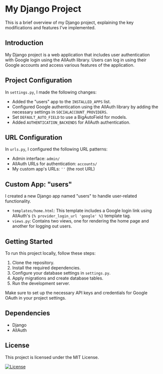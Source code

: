 # My Django Project

This is a brief overview of my Django project, explaining the key modifications and features I've implemented.

## Introduction

My Django project is a web application that includes user authentication with Google login using the AllAuth library. Users can log in using their Google accounts and access various features of the application.

## Project Configuration

In `settings.py`, I made the following changes:

- Added the "users" app to the `INSTALLED_APPS` list.
- Configured Google authentication using the AllAuth library by adding the necessary settings in `SOCIALACCOUNT_PROVIDERS`.
- Set `DEFAULT_AUTO_FIELD` to use a BigAutoField for models.
- Added `AUTHENTICATION_BACKENDS` for AllAuth authentication.

## URL Configuration

In `urls.py`, I configured the following URL patterns:

- Admin interface: `admin/`
- AllAuth URLs for authentication: `accounts/`
- My custom app's URLs: `''` (the root URL)

## Custom App: "users"

I created a new Django app named "users" to handle user-related functionality.

- `templates/home.html`: This template includes a Google login link using AllAuth's `{% provider_login_url 'google' %}` template tag.
- `views.py`: Contains two views, one for rendering the home page and another for logging out users.

## Getting Started

To run this project locally, follow these steps:

1. Clone the repository.
2. Install the required dependencies.
3. Configure your database settings in `settings.py`.
4. Apply migrations and create database tables.
5. Run the development server.

Make sure to set up the necessary API keys and credentials for Google OAuth in your project settings.

## Dependencies

- Django
- AllAuth

## License

This project is licensed under the MIT License.

[![License](https://img.shields.io/badge/license-MIT-blue.svg)](https://github.com/salahsaeed19)
